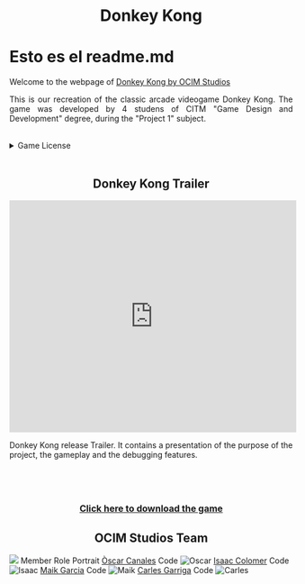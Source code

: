 <h1  align="center" id="donkey-kong">Donkey Kong</h1>

<h1> Esto es el readme.md</h1>

<p><p>Welcome to the webpage of <a href="https://github.com/FireAlfa/OCIM-Studios">Donkey Kong by OCIM Studios</a></p>

<p align="justify">This is our recreation of the classic arcade videogame Donkey Kong. The game was developed by 4 studens of CITM "Game Design and Development" degree, during the "Project 1" subject.</p>




<br>
<details>
  <summary>Game License </summary>
  <br><br>
  MIT License
 <br><br>
Copyright (c) [2020] [Òscar Canales Villar, Isaac Colomer Casas, Maik Garcia Alvarez, Carles Garriga de la Mota]
 <br><br>
<p align="justify">Permission is hereby granted, free of charge, to any person obtaining a copy of this software and associated documentation files (the "Software"), to deal in the Software without restriction, including without limitation the rights to use, copy, modify, merge, publish, distribute, sublicense, and/or sell copies of the Software, and to permit persons to whom the Software is furnished to do so, subject to the following conditions:</p>
<p align="justify">The above copyright notice and this permission notice shall be included in all copies or substantial portions of the Software.</p>
<p align="justify">THE SOFTWARE IS PROVIDED "AS IS", WITHOUT WARRANTY OF ANY KIND, EXPRESS OR IMPLIED, INCLUDING BUT NOT LIMITED TO THE WARRANTIES OF MERCHANTABILITY, FITNESS FOR A PARTICULAR PURPOSE AND NONINFRINGEMENT. IN NO EVENT SHALL THE AUTHORS OR COPYRIGHT HOLDERS BE LIABLE FOR ANY CLAIM, DAMAGES OR OTHER LIABILITY, WHETHER IN AN ACTION OF CONTRACT, TORT OR OTHERWISE, ARISING FROM, OUT OF OR IN CONNECTION WITH THE SOFTWARE OR THE USE OR OTHER DEALINGS IN THE SOFTWARE.</p>
  </details>
  
  
  
  <br>
  <h2 align="center" id="donkey-kong-trailer">Donkey Kong Trailer</h2>
  
<iframe width="510" height="412"
src="https://www.youtube.com/watch?v=ScMzIvxBSi4" frameborder="0" allowfullscreen>
</iframe>
<p>Donkey Kong release Trailer. It contains a presentation of the purpose of the project, the gameplay and the debugging features.</p> 

<br><br>


<!--Add Trailer video and release .zip -->


<h2 align="center"id="donkey-kong-build"Donkey Kong Build"</h2>
<font size="3"><a href="https://github.com/FireAlfa/OCIM-Studios-Donkey-Kong/releases/download/v1.00/Donkey_Kong.zip">Click here to download the game</a></font>
                        
<h2 align="center" id="ocim-studios-team">OCIM Studios Team</h2>
<img src="https://github.com/FireAlfa/OCIM-Studios-Donkey-Kong/tree/master/docs/teamphoto.png>



<br><br>
                          

<table style="width:100%">
  <tr>
    <th>Member</th>
    <th>Role</th> 
    <th>Portrait</th>
  </tr>
  <tr>
    <td> <a href="(https://github.com/Osvak">Òscar Canales</a></td>
    <td>Code</td> 
    <td><img src="https://github.com/FireAlfa/OCIM-Studios-Donkey-Kong/tree/master/docs/OscarPortrait.png" alt="Oscar" class="inline"></td>
  </tr>
    <tr>
    <td> <a href="https://github.com/IsaaColomer">Isaac Colomer</a></td>
    <td>Code</td> 
    <td><img src="https://github.com/FireAlfa/OCIM-Studios-Donkey-Kong/tree/master/docs/IsaacPortrait.png" alt="Isaac" class="inline"></td>
  </tr>
    <tr>
    <td> <a href="https://github.com/maikgarcia">Maik Garcia</a></td>
    <td>Code</td> 
    <td><img src="https://github.com/FireAlfa/OCIM-Studios-Donkey-Kong/tree/master/docs/MaikPortrait.png" alt="Maik" class="inline"></td>
  </tr>
  <tr>
    <td><a href="https://github.com/FireAlfa">Carles Garriga</a></td>
    <td>Code</td> 
    <td><img src="https://github.com/FireAlfa/OCIM-Studios-Donkey-Kong/tree/master/docs/CarlesPortrait.png" alt="Carles" class="inline"></td>
  </tr>
</table>
</center>

